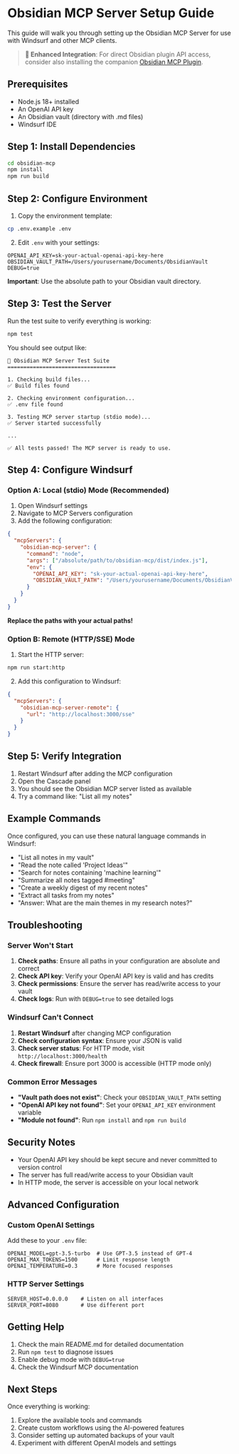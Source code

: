 # Obsidian MCP Server Setup Guide

This guide will walk you through setting up the Obsidian MCP Server for use with Windsurf and other MCP clients.

> **🔌 Enhanced Integration**: For direct Obsidian plugin API access, consider also installing the companion [Obsidian MCP Plugin](https://github.com/sethdavis512/obsidian-mcp-plugin).

## Prerequisites

- Node.js 18+ installed
- An OpenAI API key
- An Obsidian vault (directory with .md files)
- Windsurf IDE

## Step 1: Install Dependencies

```bash
cd obsidian-mcp
npm install
npm run build
```

## Step 2: Configure Environment

1. Copy the environment template:
```bash
cp .env.example .env
```

2. Edit `.env` with your settings:
```env
OPENAI_API_KEY=sk-your-actual-openai-api-key-here
OBSIDIAN_VAULT_PATH=/Users/yourusername/Documents/ObsidianVault
DEBUG=true
```

**Important**: Use the absolute path to your Obsidian vault directory.

## Step 3: Test the Server

Run the test suite to verify everything is working:

```bash
npm test
```

You should see output like:
```
🧪 Obsidian MCP Server Test Suite
==================================

1. Checking build files...
✅ Build files found

2. Checking environment configuration...
✅ .env file found

3. Testing MCP server startup (stdio mode)...
✅ Server started successfully

...

✅ All tests passed! The MCP server is ready to use.
```

## Step 4: Configure Windsurf

### Option A: Local (stdio) Mode (Recommended)

1. Open Windsurf settings
2. Navigate to MCP Servers configuration
3. Add the following configuration:

```json
{
  "mcpServers": {
    "obsidian-mcp-server": {
      "command": "node",
      "args": ["/absolute/path/to/obsidian-mcp/dist/index.js"],
      "env": {
        "OPENAI_API_KEY": "sk-your-actual-openai-api-key-here",
        "OBSIDIAN_VAULT_PATH": "/Users/yourusername/Documents/ObsidianVault"
      }
    }
  }
}
```

**Replace the paths with your actual paths!**

### Option B: Remote (HTTP/SSE) Mode

1. Start the HTTP server:
```bash
npm run start:http
```

2. Add this configuration to Windsurf:
```json
{
  "mcpServers": {
    "obsidian-mcp-server-remote": {
      "url": "http://localhost:3000/sse"
    }
  }
}
```

## Step 5: Verify Integration

1. Restart Windsurf after adding the MCP configuration
2. Open the Cascade panel
3. You should see the Obsidian MCP server listed as available
4. Try a command like: "List all my notes"

## Example Commands

Once configured, you can use these natural language commands in Windsurf:

- "List all notes in my vault"
- "Read the note called 'Project Ideas'"
- "Search for notes containing 'machine learning'"
- "Summarize all notes tagged #meeting"
- "Create a weekly digest of my recent notes"
- "Extract all tasks from my notes"
- "Answer: What are the main themes in my research notes?"

## Troubleshooting

### Server Won't Start

1. **Check paths**: Ensure all paths in your configuration are absolute and correct
2. **Check API key**: Verify your OpenAI API key is valid and has credits
3. **Check permissions**: Ensure the server has read/write access to your vault
4. **Check logs**: Run with `DEBUG=true` to see detailed logs

### Windsurf Can't Connect

1. **Restart Windsurf** after changing MCP configuration
2. **Check configuration syntax**: Ensure your JSON is valid
3. **Check server status**: For HTTP mode, visit `http://localhost:3000/health`
4. **Check firewall**: Ensure port 3000 is accessible (HTTP mode only)

### Common Error Messages

- **"Vault path does not exist"**: Check your `OBSIDIAN_VAULT_PATH` setting
- **"OpenAI API key not found"**: Set your `OPENAI_API_KEY` environment variable
- **"Module not found"**: Run `npm install` and `npm run build`

## Security Notes

- Your OpenAI API key should be kept secure and never committed to version control
- The server has full read/write access to your Obsidian vault
- In HTTP mode, the server is accessible on your local network

## Advanced Configuration

### Custom OpenAI Settings

Add these to your `.env` file:

```env
OPENAI_MODEL=gpt-3.5-turbo  # Use GPT-3.5 instead of GPT-4
OPENAI_MAX_TOKENS=1500      # Limit response length
OPENAI_TEMPERATURE=0.3      # More focused responses
```

### HTTP Server Settings

```env
SERVER_HOST=0.0.0.0    # Listen on all interfaces
SERVER_PORT=8080       # Use different port
```

## Getting Help

1. Check the main README.md for detailed documentation
2. Run `npm test` to diagnose issues
3. Enable debug mode with `DEBUG=true`
4. Check the Windsurf MCP documentation

## Next Steps

Once everything is working:

1. Explore the available tools and commands
2. Create custom workflows using the AI-powered features
3. Consider setting up automated backups of your vault
4. Experiment with different OpenAI models and settings
